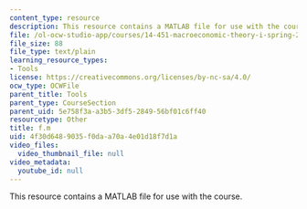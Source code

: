 ```yaml
---
content_type: resource
description: This resource contains a MATLAB file for use with the course.
file: /ol-ocw-studio-app/courses/14-451-macroeconomic-theory-i-spring-2007/4f30d6489035f0daa70a4e01d18f7d1a_f.m
file_size: 88
file_type: text/plain
learning_resource_types:
- Tools
license: https://creativecommons.org/licenses/by-nc-sa/4.0/
ocw_type: OCWFile
parent_title: Tools
parent_type: CourseSection
parent_uid: 5e758f3a-a3b5-3df5-2849-56bf01c6ff40
resourcetype: Other
title: f.m
uid: 4f30d648-9035-f0da-a70a-4e01d18f7d1a
video_files:
  video_thumbnail_file: null
video_metadata:
  youtube_id: null
---
```

This resource contains a MATLAB file for use with the course.